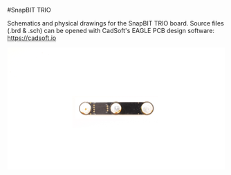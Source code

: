 #SnapBIT TRIO

Schematics and physical drawings for the SnapBIT TRIO board. Source
files (.brd & .sch) can be opened with CadSoft's EAGLE PCB design
software:
https://cadsoft.io

![SnapBIT TRIO](https://raw.githubusercontent.com/BITalinoWorld/schematics-SnapBIT-TRIO/master/PCB-SNAPBIT-TRIO.jpg)
